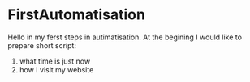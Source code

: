 # FirstAutomatisation
Hello in my ferst steps in autimatisation. 
At the begining I would like to prepare short script:
1) what time is just now
2) how I visit my website

